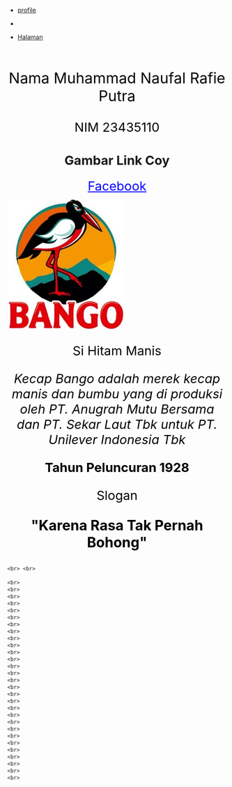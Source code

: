 <!DOCTYPE html>
<html>
<head>
	<style type="text/css"></style>
	<link rel="stylesheet" type="text/css" href="style.css">
	<title>ayambakar</title>
</head>

<body style="background-image:url(4258797.jpg); ">
	    <div class="HomeBar">
    <nav>
        <ul class="tab">
            <li class="tt"><a href="poetra-project.md">profile</a></li>
            <li class="kkk"><p></p></a></li>
            <li class="latest"><a href="pages/making-readmes-readable.md">Halaman</a></li>    
     </nav>
    </div>
	<div class="poetra">
	<br>
	<p id="1" align="center"style="color:black; font-size: 34px">Nama Muhammad Naufal Rafie Putra
	</p>
	<p align="center"style="color:black; font-size: 29px">NIM 23435110 </p>
	<h2 align="center"style="font-size: 29px"> Gambar Link Coy</h2>
	<p align="center"><a style="color:blue; font-size: 29px" href="facebook.com">Facebook</a></p>
	<a href="google.com"><img align="center" src="bango.jpg"></a>
	<!--wadwa-->
	<p align="center"style="color:black; font-size: 29px">Si Hitam Manis </p>
	<p align="center"style="color:black; font-size: 29px"><i>Kecap Bango adalah merek kecap manis dan bumbu yang di produksi oleh PT. Anugrah Mutu Bersama dan PT. Sekar Laut Tbk untuk PT. Unilever Indonesia Tbk</i></p>
	<p align="center"style="color:black; font-size: 29px"><b>Tahun Peluncuran 1928</b></p>
	<p align="center"style="color:black; font-size: 29px" class="ko2">Slogan</p>
	<p align="center"style="color:black; font-size: 32px"><b>"Karena Rasa Tak Pernah Bohong"</b></p>

	<br> <br>

	<br>
	<br>
	<br>
	<br>
	<br>
	<br>
	<br>
	<br>
	<br>
	<br>
	<br>
	<br>
	<br>
	<br>
	<br>
	<br>
	<br>
	<br>
	<br>
	<br>
	<br>
	<br>
	<br>
	<br>
	<br>
	<br>
	<br>
	<br>
	<br>
	
	

</div>	
</body>
</html>
